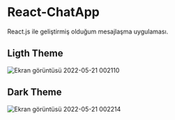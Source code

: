 # React-ChatApp

React.js ile geliştirmiş olduğum mesajlaşma uygulaması.

## Ligth Theme

![Ekran görüntüsü 2022-05-21 002110](https://user-images.githubusercontent.com/98388628/169613243-947fe726-5597-4794-9fed-45c1849b2add.png)

## Dark Theme

![Ekran görüntüsü 2022-05-21 002214](https://user-images.githubusercontent.com/98388628/169613698-5971e590-a580-4e02-b4b1-06e89ffc30f7.png)

